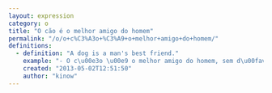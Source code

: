 ```yaml
---
layout: expression
category: o
title: "O cão é o melhor amigo do homem"
permalink: "/o/o+c%C3%A3o+%C3%A9+o+melhor+amigo+do+homem/"
definitions:
  - definition: "A dog is a man's best friend."
    example: "- O c\u00e3o \u00e9 o melhor amigo do homem, sem d\u00favida!"
    created: "2013-05-02T12:51:50"
    author: "kinow"
---
```

